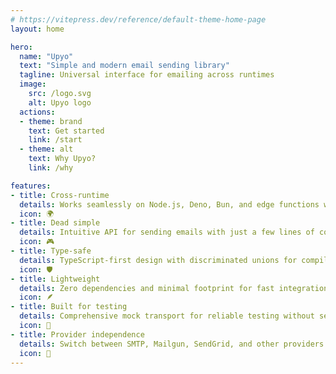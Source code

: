 ```yaml
---
# https://vitepress.dev/reference/default-theme-home-page
layout: home

hero:
  name: "Upyo"
  text: "Simple and modern email sending library"
  tagline: Universal interface for emailing across runtimes
  image:
    src: /logo.svg
    alt: Upyo logo
  actions:
  - theme: brand
    text: Get started
    link: /start
  - theme: alt
    text: Why Upyo?
    link: /why

features:
- title: Cross-runtime
  details: Works seamlessly on Node.js, Deno, Bun, and edge functions with consistent API.
  icon: 🌍
- title: Dead simple
  details: Intuitive API for sending emails with just a few lines of code.
  icon: 🎮
- title: Type-safe
  details: TypeScript-first design with discriminated unions for compile-time error handling safety.
  icon: 🛡️
- title: Lightweight
  details: Zero dependencies and minimal footprint for fast integration.
  icon: 🪶
- title: Built for testing
  details: Comprehensive mock transport for reliable testing without sending real emails.
  icon: 🧪
- title: Provider independence
  details: Switch between SMTP, Mailgun, SendGrid, and other providers without code changes.
  icon: 🔄
---
```

